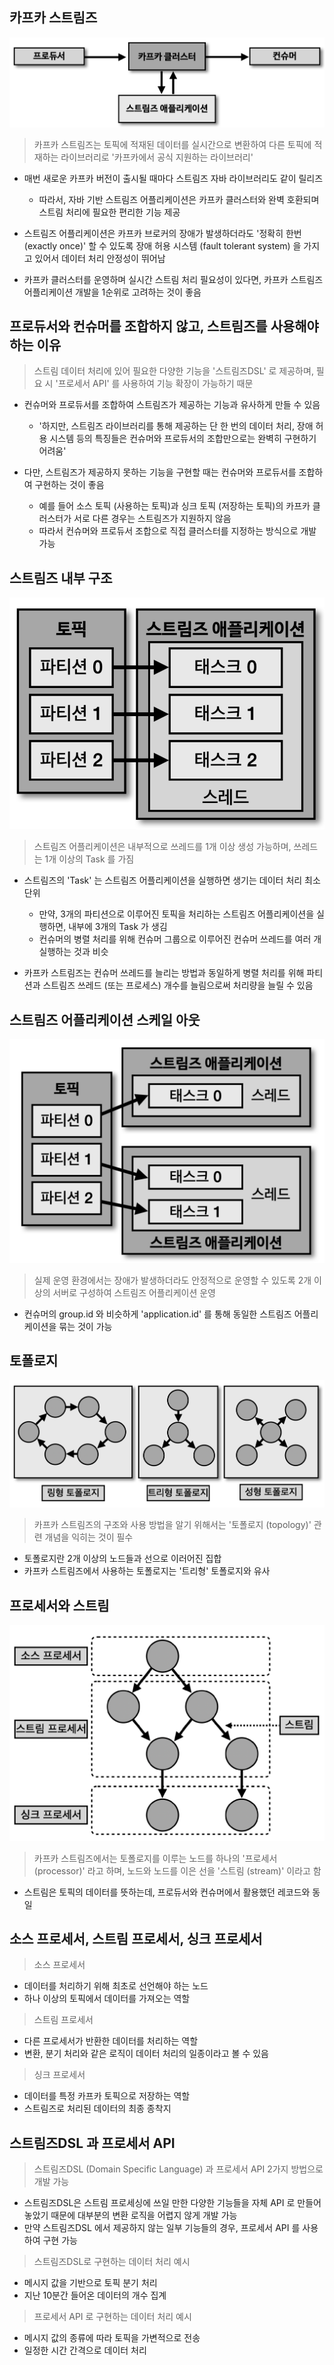 ## 카프카 스트림즈

![img1.png](image/img1.png)

> 카프카 스트림즈는 토픽에 적재된 데이터를 실시간으로 변환하여 다른 토픽에 적재하는 라이브러리로 '카프카에서 공식 지원하는 라이브러리'

- 매번 새로운 카프카 버전이 출시될 때마다 스트림즈 자바 라이브러리도 같이 릴리즈
    - 따라서, 자바 기반 스트림즈 어플리케이션은 카프카 클러스터와 완벽 호환되며 스트림 처리에 필요한 편리한 기능 제공

- 스트림즈 어플리케이션은 카프카 브로커의 장애가 발생하더라도 '정확히 한번 (exactly once)' 할 수 있도록 장애 허용 시스템 (fault tolerant system) 을 가지고 있어서 데이터 처리 안정성이 뛰어남
- 카프카 클러스터를 운영하며 실시간 스트림 처리 필요성이 있다면, 카프카 스트림즈 어플리케이션 개발을 1순위로 고려하는 것이 좋음

## 프로듀서와 컨슈머를 조합하지 않고, 스트림즈를 사용해야 하는 이유

> 스트림 데이터 처리에 있어 필요한 다양한 기능을 '스트림즈DSL' 로 제공하며, 필요 시 '프로세서 API' 를 사용하여 기능 확장이 가능하기 때문

- 컨슈머와 프로듀서를 조합하여 스트림즈가 제공하는 기능과 유사하게 만들 수 있음
    - '하지만, 스트림즈 라이브러리를 통해 제공하는 단 한 번의 데이터 처리, 장애 허용 시스템 등의 특징들은 컨슈머와 프로듀서의 조합만으로는 완벽히 구현하기 어려움'

- 다만, 스트림즈가 제공하지 못하는 기능을 구현할 때는 컨슈머와 프로듀서를 조합하여 구현하는 것이 좋음
    - 예를 들어 소스 토픽 (사용하는 토픽)과 싱크 토픽 (저장하는 토픽)의 카프카 클러스터가 서로 다른 경우는 스트림즈가 지원하지 않음
    - 따라서 컨슈머와 프로듀서 조합으로 직접 클러스터를 지정하는 방식으로 개발 가능

## 스트림즈 내부 구조

![img2.png](image/img2.png)

> 스트림즈 어플리케이션은 내부적으로 쓰레드를 1개 이상 생성 가능하며, 쓰레드는 1개 이상의 Task 를 가짐

- 스트림즈의 'Task' 는 스트림즈 어플리케이션을 실행하면 생기는 데이터 처리 최소 단위
    - 만약, 3개의 파티션으로 이루어진 토픽을 처리하는 스트림즈 어플리케이션을 실행하면, 내부에 3개의 Task 가 생김
    - 컨슈머의 병렬 처리를 위해 컨슈머 그룹으로 이루어진 컨슈머 쓰레드를 여러 개 실행하는 것과 비슷

- 카프카 스트림즈는 컨슈머 쓰레드를 늘리는 방법과 동일하게 병렬 처리를 위해 파티션과 스트림즈 쓰레드 (또는 프로세스) 개수를 늘림으로써 처리량을 늘릴 수 있음

## 스트림즈 어플리케이션 스케일 아웃

![img3.png](image/img3.png)

> 실제 운영 환경에서는 장애가 발생하더라도 안정적으로 운영할 수 있도록 2개 이상의 서버로 구성하여 스트림즈 어플리케이션 운영

- 컨슈머의 group.id 와 비슷하게 'application.id' 를 통해 동일한 스트림즈 어플리케이션을 묶는 것이 가능

## 토폴로지

![img4.png](image/img4.png)

> 카프카 스트림즈의 구조와 사용 방법을 알기 위해서는 '토폴로지 (topology)' 관련 개념을 익히는 것이 필수

- 토폴로지란 2개 이상의 노드들과 선으로 이러어진 집합
- 카프카 스트림즈에서 사용하는 토폴로지는 '트리형' 토폴로지와 유사

## 프로세서와 스트림

![img5.png](image/img5.png)

> 카프카 스트림즈에서는 토폴로지를 이루는 노드를 하나의 '프로세서 (processor)' 라고 하며, 노드와 노드를 이은 선을 '스트림 (stream)' 이라고 함

- 스트림은 토픽의 데이터를 뜻하는데, 프로듀서와 컨슈머에서 활용했던 레코드와 동일

## 소스 프로세서, 스트림 프로세서, 싱크 프로세서

> 소스 프로세서

- 데이터를 처리하기 위해 최초로 선언해야 하는 노드
- 하나 이상의 토픽에서 데이터를 가져오는 역할

> 스트림 프로세서

- 다른 프로세서가 반환한 데이터를 처리하는 역할
- 변환, 분기 처리와 같은 로직이 데이터 처리의 일종이라고 볼 수 있음

> 싱크 프로세서

- 데이터를 특정 카프카 토픽으로 저장하는 역할
- 스트림즈로 처리된 데이터의 최종 종착지

## 스트림즈DSL 과 프로세서 API

> 스트림즈DSL (Domain Specific Language) 과 프로세서 API 2가지 방법으로 개발 가능

- 스트림즈DSL은 스트림 프로세싱에 쓰일 만한 다양한 기능들을 자체 API 로 만들어 놓았기 때문에 대부분의 변환 로직을 어렵지 않게 개발 가능
- 만약 스트림즈DSL 에서 제공하지 않는 일부 기능들의 경우, 프로세서 API 를 사용하여 구현 가능

> 스트림즈DSL로 구현하는 데이터 처리 예시

- 메시지 값을 기반으로 토픽 분기 처리
- 지난 10분간 들어온 데이터의 개수 집계

> 프로세서 API 로 구현하는 데이터 처리 예시

- 메시지 값의 종류에 따라 토픽을 가변적으로 전송
- 일정한 시간 간격으로 데이터 처리
